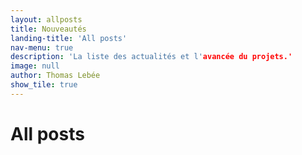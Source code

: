 ```yaml
---
layout: allposts
title: Nouveautés
landing-title: 'All posts'
nav-menu: true
description: 'La liste des actualités et l'avancée du projets.'
image: null
author: Thomas Lebée
show_tile: true
---
```


<h1>All posts</h1>
